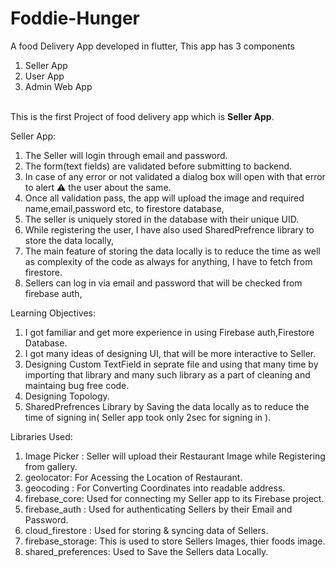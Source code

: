 # Foddie-Hunger
A food Delivery App developed in flutter, 
This app has 3 components
  1. Seller App
  2. User App
  3. Admin Web App
  <br>
This is the first Project of food delivery app which is <b>Seller App</b>.

Seller App:
1. The Seller will login through email and password.
2. The form(text fields) are validated before submitting to backend.
3. In case of any error or not validated a dialog box will open with that error to alert ⚠ the user about the same.
4. Once all validation pass, the app will upload the image and required name,email,password etc, to firestore database,
5. The seller is uniquely stored in the database with their unique UID.
6. While registering the user, I have also used SharedPrefrence library to store the data locally,
7. The main feature of storing the data locally is to reduce the time as well as complexity of the code as always for anything, I have to fetch from firestore.
8. Sellers can log in via email and password that will be checked from firebase auth,

Learning Objectives:
 1. I got familiar and get more experience in using Firebase auth,Firestore Database.
 2. I got many ideas of designing UI, that will be more interactive to Seller.
 3. Designing Custom TextField in seprate file and using that many time by importing that library and many such library as a part of cleaning and maintaing bug free code.
 4. Designing Topology.
 5. SharedPrefrences Library by Saving the data locally as to reduce the time of signing in( Seller app took only 2sec for signing in ).


Libraries Used:
1. Image Picker : Seller will upload their Restaurant Image while Registering from gallery.
2. geolocator: For Acessing the Location of Restaurant.
3. geocoding : For Converting Coordinates into readable address.
4. firebase_core: Used for connecting my Seller app to its Firebase project.
5. firebase_auth : Used for authenticating Sellers by their Email and Password.
6. cloud_firestore : Used for storing & syncing data of Sellers.
7. firebase_storage: This is used to store Sellers Images, thier foods image.
8. shared_preferences: Used to Save the Sellers data Locally.
